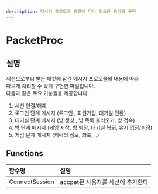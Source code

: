 ```yaml
---
description: 메시지 프로토콜 종류에 따라 필요한 동작을 구현
---
```


# PacketProc

## 설명

세션으로부터 받은 패킷에 담긴 메시지 프로토콜의 내용에 따라  
다르게 처리할 수 있게 구현한 파일입니다.  
다음과 같은 주요 기능들을 제공합니다.

1. 세션 연결/해제  
2. 로그인 단계 메시지 \(로그인 , 회원가입, 대기실 전환\)  
3. 대기실 단계 메시지 \(방 생‌성 , 방 목록 불러오기, 방 접속\)  
4. 방 단계 메시지 \(게임 시작, 방 퇴장, 대기실 복귀, 유저 입장/퇴장\)  
5. 게임 단계 메시지 \(케릭터 정보, 좌표, ..\)

## Functions

| 함수명 | 설명 |
| :--- | :--- |
| ConnectSession | accpet된 사용자를 세션에 추가한다 |



##  




